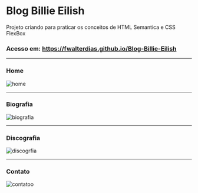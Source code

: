 

# Blog Billie Eilish
Projeto criando para praticar os conceitos de HTML Semantica e CSS FlexBox

### Acesso em: https://fwalterdias.github.io/Blog-Billie-Eilish

---------------
### Home
![home](https://github.com/FWalterDias/Blog-Billie-Eilish/assets/100762742/efd0205b-1e4d-45f3-9e15-92a0f7ad1f77)

---------------
### Biografia
![biografia](https://github.com/FWalterDias/Blog-Billie-Eilish/assets/100762742/acc6a489-dc35-412b-bb65-1fb467fd4520)

---------------
### Discografia
![discogrfia](https://github.com/FWalterDias/Blog-Billie-Eilish/assets/100762742/170af031-497b-4303-a6d6-a2680f966945)

---------------
### Contato
![contatoo](https://github.com/FWalterDias/Blog-Billie-Eilish/assets/100762742/ce785a6f-bfde-453c-8d6e-e9bf652f7511)
